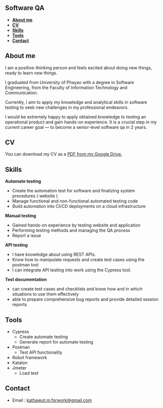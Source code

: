 ## Software QA

- **[About me](#aboutme)**
- **[CV](#CV)**
- **[Skills](#skills)**
- **[Tools](#Tools)**
- **[Contact](#Contact)**
  
## <a name="aboutme"></a>About me

I am a positive-thinking person and feels excited about doing new things, ready to learn new things.

I graduated from University of Phayao with a degree in Software Engineering, from the Faculty of Information Technology and Communication.

Currently, I aim to apply my knowledge and analytical skills in software testing to seek new challenges in my professional endeavors.

I would be extremely happy to apply obtained knowledge to testing an operational product and gain hands-on experience. It is a crucial step in my current career goal — to become a senior-level software qa in 2 years.

## <a name="CV"></a>CV

You can download my CV as a [PDF from my Google Drive.](https://drive.google.com/file/d/18TmB9Pg2jgu1SEASLInVwTDS7QtbWqma/view?usp=sharing)

## <a name="skills"></a>Skills

**Automate testing**
- Create the automation test for software and finalizing system procedures ( website )
- Manage functional and non-functional automated testing code
- Build automation into CI/CD deployments on a cloud infrastructure

**Manual testing**
- Gained hands-on experience by testing website and application
- Performing testing methods and managing the QA process
- Report a issue

**API testing**
- I have knowledge about using REST APIs.
- Know how to manipulate requests and create test cases using the postman tool
- I can integrate API testing into work using the Cypress tool.
  
**Test documentation**
- can create test cases and checklists and know how and in which situations to use them effectively
- able to prepare comprehensive bug reports and provide detailed session reports

## <a name="Tools"></a>Tools

- Cypress
  - Create automate testing
  - Generate report for automate testing
- Postman
  - Test API functionality
- Robot  framework
- Katalon
- Jmeter
  - Load test

## <a name="Contact"></a>Contact
- Email : kathawut.m.forwork@gmail.com
